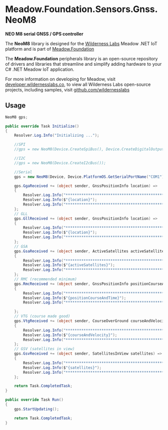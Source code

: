# Meadow.Foundation.Sensors.Gnss.NeoM8

**NEO M8 serial GNSS / GPS controller**

The **NeoM8** library is designed for the [Wilderness Labs](www.wildernesslabs.co) Meadow .NET IoT platform and is part of [Meadow.Foundation](https://developer.wildernesslabs.co/Meadow/Meadow.Foundation/)

The **Meadow.Foundation** peripherals library is an open-source repository of drivers and libraries that streamline and simplify adding hardware to your C# .NET Meadow IoT application.

For more information on developing for Meadow, visit [developer.wildernesslabs.co](http://developer.wildernesslabs.co/), to view all Wilderness Labs open-source projects, including samples, visit [github.com/wildernesslabs](https://github.com/wildernesslabs/)

## Usage

```csharp
NeoM8 gps;

public override Task Initialize()
{
    Resolver.Log.Info("Initializing ...");

    //SPI
    //gps = new NeoM8(Device.CreateSpiBus(), Device.CreateDigitalOutputPort(Device.Pins.D14), null);

    //I2C
    //gps = new NeoM8(Device.CreateI2cBus());

    //Serial
    gps = new NeoM8(Device, Device.PlatformOS.GetSerialPortName("COM1"), Device.Pins.D09, Device.Pins.D11);

    gps.GgaReceived += (object sender, GnssPositionInfo location) =>
    {
        Resolver.Log.Info("*********************************************");
        Resolver.Log.Info($"{location}");
        Resolver.Log.Info("*********************************************");
    };
    // GLL
    gps.GllReceived += (object sender, GnssPositionInfo location) =>
    {
        Resolver.Log.Info("*********************************************");
        Resolver.Log.Info($"{location}");
        Resolver.Log.Info("*********************************************");
    };
    // GSA
    gps.GsaReceived += (object sender, ActiveSatellites activeSatellites) =>
    {
        Resolver.Log.Info("*********************************************");
        Resolver.Log.Info($"{activeSatellites}");
        Resolver.Log.Info("*********************************************");
    };
    // RMC (recommended minimum)
    gps.RmcReceived += (object sender, GnssPositionInfo positionCourseAndTime) =>
    {
        Resolver.Log.Info("*********************************************");
        Resolver.Log.Info($"{positionCourseAndTime}");
        Resolver.Log.Info("*********************************************");

    };
    // VTG (course made good)
    gps.VtgReceived += (object sender, CourseOverGround courseAndVelocity) =>
    {
        Resolver.Log.Info("*********************************************");
        Resolver.Log.Info($"{courseAndVelocity}");
        Resolver.Log.Info("*********************************************");
    };
    // GSV (satellites in view)
    gps.GsvReceived += (object sender, SatellitesInView satellites) =>
    {
        Resolver.Log.Info("*********************************************");
        Resolver.Log.Info($"{satellites}");
        Resolver.Log.Info("*********************************************");
    };

    return Task.CompletedTask;
}

public override Task Run()
{
    gps.StartUpdating();

    return Task.CompletedTask;
}

```
